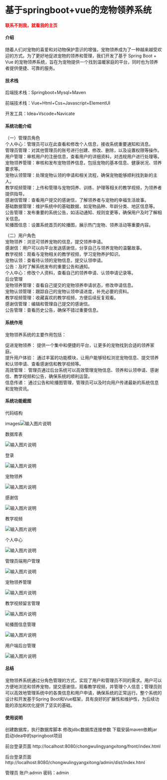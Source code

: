 # 基于springboot+vue的宠物领养系统

<h4 style='color:red'>联系不到我，就看我的主页 </h4> 
 
#### 介绍

随着人们对宠物的喜爱和对动物保护意识的增强，宠物领养成为了一种越来越受欢迎的方式。为了更好地促进宠物的领养和管理，我们开发了基于 Spring Boot + Vue 的宠物领养系统，旨在为宠物提供一个找到温暖家庭的平台，同时也为领养者提供便捷、可靠的服务。

#### 技术栈

后端技术栈：Springboot+Mysql+Maven

前端技术栈：Vue+Html+Css+Javascript+ElementUI

开发工具：Idea+Vscode+Navicate

#### 系统功能介绍

（一）管理员角色  
个人中心：管理员可以在此查看和修改个人信息，接收系统重要通知和消息。  
管理员管理：对其他管理员的账号进行创建、修改、删除，以及设置权限等操作。  
用户管理：审核用户的注册信息，查看用户的详细资料，对违规用户进行处理等。  
宠物领养管理：审核和发布宠物领养信息，包括宠物的基本信息、健康状况、领养要求等。  
宠物认领管理：处理宠物认领的申请和相关流程，确保宠物能够顺利找到新的主人。  
教学视频管理：上传和管理与宠物饲养、训练、护理等相关的教学视频，为领养者提供指导。  
感谢信管理：查看用户提交的感谢信，了解领养者与宠物的幸福生活故事。  
基础数据管理：维护系统中的基础数据，如宠物品种、年龄分类、地区信息等。  
公告管理：发布重要的系统公告，如活动通知、规则变更等，确保用户及时了解相关信息。  
轮播图信息：设置系统首页的轮播图，展示热门宠物、领养活动等重要内容。  

（二）用户角色  
宠物领养：浏览可领养宠物的信息，提交领养申请。  
感谢信：用户可以向平台发送感谢信，分享自己与领养宠物的温馨故事。  
教学视频：观看与宠物相关的教学视频，学习宠物养护知识。  
宠物认领：查看待认领的宠物信息，提交认领申请。  
公告：及时了解系统发布的重要公告和通知。  
个人中心：修改个人资料，查看自己的领养申请、认领申请记录等。  
后台管理  
宠物领养管理：查看自己提交的宠物领养申请状态，修改申请信息。  
宠物认领管理：跟踪自己的宠物认领申请进度，补充必要的资料。  
教学视频管理：收藏喜欢的教学视频，方便后续反复观看。  
感谢信管理：编辑和管理自己提交的感谢信。  
公告管理：查看历史公告，确保不错过重要信息。  

#### 系统作用

宠物领养系统的主要作用包括：  

促进宠物领养： 提供一个集中和便捷的平台，让更多的宠物找到合适的领养家庭。  
提升用户体验： 通过丰富的功能模块，让用户能够轻松浏览宠物信息、提交领养和认领申请、查看感谢信和教学视频等。  
高效管理： 管理员通过后台系统可以高效管理宠物信息、领养和认领申请、感谢信、教学视频和公告，确保系统的顺利运营。  
信息传递： 通过公告和轮播图管理，管理员可以及时向用户传递最新的系统信息和宠物资讯。  

#### 系统功能截图

代码结构

images![输入图片说明](images/aad30e26e0b9c61bab0cf524f80885c.png)

数据库表

![输入图片说明](images/d9543a828392f6c55e70fa8ce872cb1.png)

登录

![输入图片说明](images/17df3492da0e712673cd120bea084a3.png)

宠物领养

![输入图片说明](images/f3650124200288d7905e7be764da2ff.png)

感谢信

![输入图片说明](images/ef1ef2fceda686565d1df4c54bcf967.png)

教学视频

![输入图片说明](images/4c33b2cdc416f14f46f9512c1c33ea3.png)

个人中心

![输入图片说明](images/53b54aa0fdb41de46fbed1322d5c098.png)

管理员端用户管理

![输入图片说明](images/2296a116343da58d3760ad16e3de98f.png)

宠物领养管理

![输入图片说明](images/50843d7c1bf5554b5c1b68958bc2fec.png)

教学视频留言管理

![输入图片说明](images/0de17d69852fa9bae2e0aad68be57d8.png)

轮播图信息管理

![输入图片说明](images/e6be6280c340657f368c5168db4c7a7.png)

用户端后台管理

![输入图片说明](images/b4730f51535b4bf06237c36183b78b5.png)

#### 总结

宠物领养系统通过分角色管理的方式，实现了用户和管理员不同的需求。用户可以方便地浏览和领养宠物，提交感谢信，观看教学视频，并管理个人信息；管理员则可以高效地管理系统中的各类信息和用户申请，确保系统的正常运行。整个系统的设计和开发基于Spring Boot和Vue框架，具有良好的扩展性和维护性，为后续功能的添加和优化提供了坚实的基础。

#### 使用说明

创建数据库，执行数据库脚本 修改jdbc数据库连接参数 下载安装maven依赖jar 启动idea中的springboot项目

前台登录页面
http://localhost:8080/chongwulingyangxitong/front/index.html

后台登录页面
http://localhost:8080/chongwulingyangxitong/admin/dist/index.html

管理员 			账户:admin 		密码：admin
